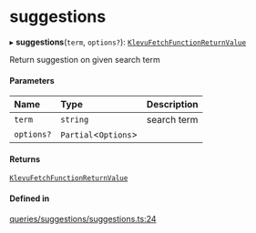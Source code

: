 # suggestions
      
▸ **suggestions**(`term`, `options?`): [`KlevuFetchFunctionReturnValue`](klevufetchfunctionreturnvalue.md)

Return suggestion on given search term

#### Parameters

| Name | Type | Description |
| :------ | :------ | :------ |
| `term` | `string` | search term |
| `options?` | `Partial`<`Options`\> |  |

#### Returns

[`KlevuFetchFunctionReturnValue`](klevufetchfunctionreturnvalue.md)

#### Defined in

[queries/suggestions/suggestions.ts:24](https://github.com/klevultd/frontend-sdk/blob/d712c6c/packages/klevu-core/src/queries/suggestions/suggestions.ts#L24)

